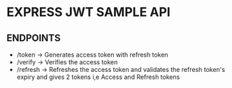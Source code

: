 # EXPRESS JWT SAMPLE API
## ENDPOINTS
- /token -> Generates access token with refresh token
- /verify -> Verifies the access token
- /refresh -> Refreshes the access token and validates the refresh token's expiry and gives 2 tokens i,e Access and Refresh tokens
